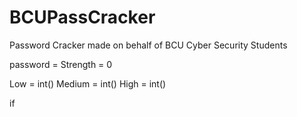 # BCUPassCracker
Password Cracker made on behalf of BCU Cyber Security Students

password = 
Strength = 0

Low = int()
Medium = int()
High = int()

if

